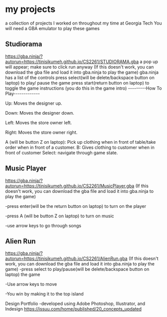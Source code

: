 # my projects
a collection of projects I worked on throughout my time at Georgia Tech
You will need a GBA emulator to play these games


Studiorama
-----------------------------------------------------
https://gba.ninja/?autorun=https://tinisikumeh.github.io/CS2261/STUDIORAMA.gba
a pop up will appear; make sure to click run anyway
(If this doesn't work, you can download the gba file and load it into gba.ninja to play the game)
gba.ninja has a list of the controls
press select(will be delete/backspace button on laptop) to play/ pause the game
press start(return button on laptop) to toggle the game instructions (you do this in the game intro)
---------How To Play-------------

Up: Moves the designer up.

Down: Moves the designer down.

Left: Moves the store owner left.

Right: Moves the store owner right.

A (will be button Z on laptop): Pick up clothing when in front of table/take order when in front of a customer. B: Gives clothing to customer when in front of customer
Select: navigate through game state.

Music Player 
----------------------------------------------------
https://gba.ninja/?autorun=https://tinisikumeh.github.io/CS2261/MusicPlayer.gba
(If this doesn't work, you can download the gba file and load it into gba.ninja to play the game)

-press enter(will be the return button on laptop) to turn on the player 

-press A (will be button Z on laptop) to turn on music

-use arrow keys to go through songs

Alien Run
-----------------------------------------------------------------
https://gba.ninja/?autorun=https://tinisikumeh.github.io/CS2261/AlienRun.gba
(If this doesn't work, you can download the gba file and load it into gba.ninja to play the game)
-press select to play/pause(will be delete/backspace button on laptop) the game 

-Use arrow keys to move

-You win by making it to the top island

Design Portfolio
-developed using Adobe Photoshop, Illustrator, and Indesign
https://issuu.com/home/published/20_concepts_updated



